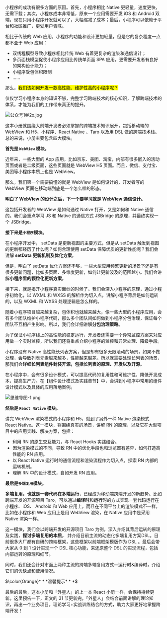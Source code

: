 小程序的成功有很多方面的原因。首先，小程序相比 Native 更轻量，速度更快，无需下载；其次，小程序成本非常低，原来一个应用需要开发 iOS 和 Android 双端，现在只用小程序开发就可以了，大幅缩减了成本；最后，小程序可以依赖于平台和社区推广，更受用户青睐。


相比于传统的 Web 应用，小程序的功能和设计更加轻量，但是它的复杂程度一点都不亚于 Web 应用：

-   双线程模型导致小程序相比传统 Web 有着更复杂的渲染和通信设计；
-   多页面栈模型促使小程序应用比传统单页面 SPA 应用，更需要开发者有良好的架构设计能力；
-   小程序受包体积限制
-   ……


那么，<mark>我们该如何开发一款高性能、维护性高的小程序呢？

仅仅学习小程序本身的知识不够，完整学习跨端技术的核心知识，了解跨端技术的体系，才能为我们的工作带来真正的提升。
    
    

![公众号1@2x.jpg](https://p9-juejin.byteimg.com/tos-cn-i-k3u1fbpfcp/b40e6dadd65d491b8782aa9843a17641~tplv-k3u1fbpfcp-watermark.image?)

这本小册就围绕大前端开发者必须掌握的跨端技术知识展开，包括移动端的 WebView 和 H5、小程序、React Native 、Taro 以及用 DSL 做的跨端技术栈。总的来说，小册主要包含四大模块。



**首先是 `WebView` 模块。**


近年来，一些大型的 App 应用，比如京东、美团、淘宝，内部有很多嵌入的活动页面或者是二级页面，这些页面就是 WebView H5 页面。而且，微信、支付宝、美团等小程序本质上也是 WebView。


那么，我们第一个需要搞懂的就是 WebView 是如何设计的，开发者写的 WebView 页面在移动端到底是一个怎么样的形态。

**明白了 WebView 的设计之后，下一个要学习就是 WebView 通信设计。**

这包括开发者的 WebView 是如何通过 Native 打开，又是如何和 Native 通信的。我们会重点学习 JS 和 Native 的通信方式 JSBridge 的原理，并最终实现一个 JSBridge。

**接下来是`小程序`模块。**

在小程序开发中， setData 是更新视图的主要方式，但是从 setData 触发到视图的更新都经历了什么呢？如何合理使用 setData 保障优质的更新性能呢？我们会讲解 **setData 更新机制及优化方案**。
    
但是，明白了 setData 优化方案还不够，一些大型应用频繁更新的场景下还是有很多更新问题，比如多页面、多维度更新，如何让更新波及的范围越小。我们会讲解**小程序里的颗粒化更新方案**。

接下来，就是揭开小程序真实面纱的时候了。我们会深入小程序的原理，通过小程序初始化，以 WXML 和 WXSS 的解析作为切入点，讲解小程序背后是如何运转的，以及 WXML 和 WXSS 处理逻辑是怎么样的。

随着小程序项目越来越复杂，包体积也就越来越大，像一些大型的小程序应用，会有多个团队维护小程序代码，那么多个团队间如何做到小程序分包治理，保证每个团队不互相产生影响。所以，我们会详细讲解**分包治理策略**。

为了保证小程序线上的高性能的稳定运行，开发者还需要一个异常监控方案来对应用做一个实时监控，所以我们还将重点介绍小程序的监控和异常处理、降级手段。

小程序没有 Native 高性能长列表方案，但是却有很多无限滚动的场景，如果不做处理，会导致列表元素越来越多，性能越来越差。所以就需要处理长列表的场景，那我们会**详细长列表组件封装开源，包括长列表的原理、开发以及开源**。

在小程序中，会有很多设计模式，可以提高代码的复用性和可维护性，降低开发成本，提高生产力。在【组件设计模式及实践章节】中，会讲到小程序中常用的组件设计模式以及具体的应用落地案例。

    

![思维导图-1.png](https://p1-juejin.byteimg.com/tos-cn-i-k3u1fbpfcp/d7290726c2b34eae8c2d45831c7ea127~tplv-k3u1fbpfcp-watermark.image?)
    
**然后是 `React Native` 模块。**
    
讲完 WebView 渲染模式的小程序和 H5，就到了另外一种 Native 渲染模式 React Native。这一模块，将围绕真实的场景，讲解 RN 的原理，以及它在大型项目中的应用实践、解决方案，包括：

-   利用 RN 的原生交互能力，与 React Hooks 实践结合。
-   因为渲染模式的不同，导致 RN 中的优化手段也和浏览器有差异，如何打造高性能的 RN 应用。
-   以 React Native 运行时的通信流程和渲染流程作为切入点，探索 RN 内部的运转机制。
-   理解 RN 中的设计模式，自如开发 RN 应用。
    
**最后是`多端复用`模块。**
     
**多端复用，也就是一套代码在多端运行**，已经成为移动端跨端开发的新趋势。比如跨端开发的开源项目 Taro，可以通过**编译时**和**运行时**的方式实现一套代码运行在小程序、iOS、 Android 和 Web 应用上，而且在不同平台上的渲染模式不一样，比如在小程序和 Web 应用上是用 WebView 渲染，在 Native 应用中是采用 Native 渲染一样。

  
这一模块，我们会以跨端开发的开源项目 Taro 为例，深入介绍其背后运转的原理及实践，**探讨多端复用的本质，** 并介绍目前主流的动态化多端复用方案DSL。目前很多大厂都有自研的跨端框架，这些框架以前端框架模版作为 DSL 。最后会带大家从 0 到 1 设计实现一个 DSL 核心功能，来还原整个 DSL 的实现流程，包括内部运转的原理和细节。

同时，我们还会针对市面上两种主流的跨端多端复用方式—运行时&编译时，介绍它们的优缺点和使用情况。

$\color{Orange}* * *温馨提示* * *$

最后的最后，这本小册和「外星人」的上一本 React 小册一样，会保持持续更新。这里预告一下，正文的 31 节更新完，「外星人」会结合前面讲解的理论知识，再出一个业务项目。理论学习+实战训练结合的方式，助力大家更好地掌握跨端开发！

    
